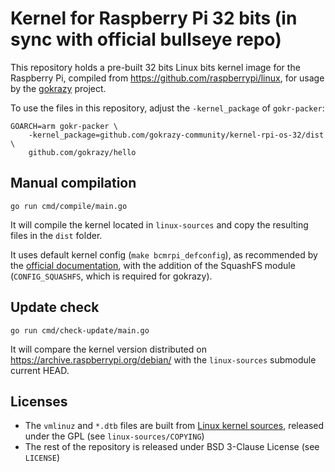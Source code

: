 # Kernel for Raspberry Pi 32 bits (in sync with official bullseye repo)

This repository holds a pre-built 32 bits Linux bits kernel image for the Raspberry Pi, compiled from https://github.com/raspberrypi/linux, for usage by the [gokrazy](https://github.com/gokrazy/gokrazy) project.

To use the files in this repository, adjust the `-kernel_package`
of `gokr-packer`:

```
GOARCH=arm gokr-packer \
    -kernel_package=github.com/gokrazy-community/kernel-rpi-os-32/dist \
    github.com/gokrazy/hello
```

## Manual compilation

```
go run cmd/compile/main.go
```

It will compile the kernel located in `linux-sources` and copy the resulting files in the `dist` folder.

It uses default kernel config (`make bcmrpi_defconfig`), as recommended by the [official documentation](https://www.raspberrypi.com/documentation/computers/linux_kernel.html#cross-compiling-the-kernel), with the addition of the SquashFS module (`CONFIG_SQUASHFS`, which is required for gokrazy).

## Update check

```
go run cmd/check-update/main.go
```

It will compare the kernel version distributed on https://archive.raspberrypi.org/debian/ with the `linux-sources` submodule current HEAD.

## Licenses

- The `vmlinuz` and `*.dtb` files are built from [Linux kernel sources](https://github.com/raspberrypi/linux), released under the GPL (see `linux-sources/COPYING`)
- The rest of the repository is released under BSD 3-Clause License (see `LICENSE`)
